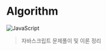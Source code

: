 # Algorithm

<p>
<img alt="JavaScript" src="http://img.shields.io/badge/-JavaScript-F7DF1E?style=flat&logo=JavaScript&logoColor=white"/>
</p>

> 자바스크립트 문제풀이 및 이론 정리
